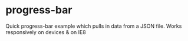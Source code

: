 # progress-bar
Quick progress-bar example which pulls in data from a JSON file. Works responsively on devices &amp; on IE8
